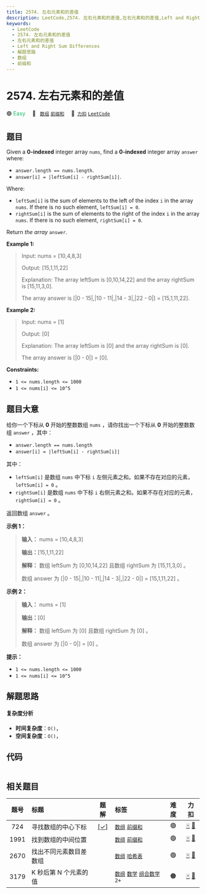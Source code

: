 ```yaml
---
title: 2574. 左右元素和的差值
description: LeetCode,2574. 左右元素和的差值,左右元素和的差值,Left and Right Sum Differences,解题思路,数组,前缀和
keywords:
  - LeetCode
  - 2574. 左右元素和的差值
  - 左右元素和的差值
  - Left and Right Sum Differences
  - 解题思路
  - 数组
  - 前缀和
---
```


# 2574. 左右元素和的差值

🟢 <font color=#15bd66>Easy</font>&emsp; 🔖&ensp; [`数组`](/tag/array.md) [`前缀和`](/tag/prefix-sum.md)&emsp; 🔗&ensp;[`力扣`](https://leetcode.cn/problems/left-and-right-sum-differences) [`LeetCode`](https://leetcode.com/problems/left-and-right-sum-differences)

## 题目

Given a **0-indexed** integer array `nums`, find a **0-indexed** integer array
`answer` where:

  * `answer.length == nums.length`.
  * `answer[i] = |leftSum[i] - rightSum[i]|`.

Where:

  * `leftSum[i]` is the sum of elements to the left of the index `i` in the array `nums`. If there is no such element, `leftSum[i] = 0`.
  * `rightSum[i]` is the sum of elements to the right of the index `i` in the array `nums`. If there is no such element, `rightSum[i] = 0`.

Return _the array_ `answer`.



**Example 1:**

> Input: nums = [10,4,8,3]
> 
> Output: [15,1,11,22]
> 
> Explanation: The array leftSum is [0,10,14,22] and the array rightSum is [15,11,3,0].
> 
> The array answer is [|0 - 15|,|10 - 11|,|14 - 3|,|22 - 0|] = [15,1,11,22].

**Example 2:**

> Input: nums = [1]
> 
> Output: [0]
> 
> Explanation: The array leftSum is [0] and the array rightSum is [0].
> 
> The array answer is [|0 - 0|] = [0].

**Constraints:**

  * `1 <= nums.length <= 1000`
  * `1 <= nums[i] <= 10^5`


## 题目大意

给你一个下标从 **0** 开始的整数数组 `nums` ，请你找出一个下标从 **0** 开始的整数数组 `answer` ，其中：

  * `answer.length == nums.length`
  * `answer[i] = |leftSum[i] - rightSum[i]|`

其中：

  * `leftSum[i]` 是数组 `nums` 中下标 `i` 左侧元素之和。如果不存在对应的元素，`leftSum[i] = 0` 。
  * `rightSum[i]` 是数组 `nums` 中下标 `i` 右侧元素之和。如果不存在对应的元素，`rightSum[i] = 0` 。

返回数组 `answer` 。



**示例 1：**

> 
> 
> 
> 
> 
> **输入：** nums = [10,4,8,3]
> 
> **输出：**[15,1,11,22]
> 
> **解释：** 数组 leftSum 为 [0,10,14,22] 且数组 rightSum 为 [15,11,3,0] 。
> 
> 数组 answer 为 [|0 - 15|,|10 - 11|,|14 - 3|,|22 - 0|] = [15,1,11,22] 。
> 
> 

**示例 2：**

> 
> 
> 
> 
> 
> **输入：** nums = [1]
> 
> **输出：**[0]
> 
> **解释：** 数组 leftSum 为 [0] 且数组 rightSum 为 [0] 。
> 
> 数组 answer 为 [|0 - 0|] = [0] 。
> 
> 



**提示：**

  * `1 <= nums.length <= 1000`
  * `1 <= nums[i] <= 10^5`


## 解题思路

#### 复杂度分析

- **时间复杂度**：`O()`，
- **空间复杂度**：`O()`，

## 代码

```javascript

```

## 相关题目

<!-- prettier-ignore -->
| 题号 | 标题 | 题解 | 标签 | 难度 | 力扣 |
| :------: | :------ | :------: | :------ | :------: | :------: |
| 724 | 寻找数组的中心下标 | [[✓]](/problem/0724.md) |  [`数组`](/tag/array.md) [`前缀和`](/tag/prefix-sum.md) | 🟢 | [🀄️](https://leetcode.cn/problems/find-pivot-index) [🔗](https://leetcode.com/problems/find-pivot-index) |
| 1991 | 找到数组的中间位置 |  |  [`数组`](/tag/array.md) [`前缀和`](/tag/prefix-sum.md) | 🟢 | [🀄️](https://leetcode.cn/problems/find-the-middle-index-in-array) [🔗](https://leetcode.com/problems/find-the-middle-index-in-array) |
| 2670 | 找出不同元素数目差数组 |  |  [`数组`](/tag/array.md) [`哈希表`](/tag/hash-table.md) | 🟢 | [🀄️](https://leetcode.cn/problems/find-the-distinct-difference-array) [🔗](https://leetcode.com/problems/find-the-distinct-difference-array) |
| 3179 | K 秒后第 N 个元素的值 |  |  [`数组`](/tag/array.md) [`数学`](/tag/math.md) [`组合数学`](/tag/combinatorics.md) `2+` | 🟠 | [🀄️](https://leetcode.cn/problems/find-the-n-th-value-after-k-seconds) [🔗](https://leetcode.com/problems/find-the-n-th-value-after-k-seconds) |
